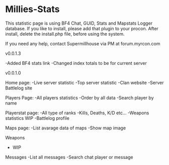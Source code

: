 Millies-Stats
=============
This statistic page is using BF4 Chat, GUID, Stats and Mapstats Logger database.
If you like to install, please add that plugin to your procon.
After install, delete the install.php file, before using the system.

If you need any help, contact Supermillhouse via PM at forum.myrcon.com

v0.0.1.3

-Added BF4 stats link 
-Changed index totals to be for current server

v0.0.1.0

Home page:
-Live server statistic
-Top server statistic
-Clan website
-Server Battlelog site

Players Page:
-All players statistics
-Order by all data
-Search player by name

Playerstat page:
-All type of ranks
-Kills, Deaths, K/D etc...
-Weapons statistics WIP
-Battlelog profile

Maps page:
-List avarage data of maps
-Show map image

Weapons
- WIP

Messages
-List all messages
-Search chat player or message
